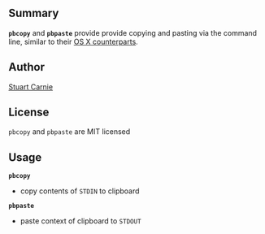 ## Summary
__`pbcopy`__ and __`pbpaste`__ provide provide copying and pasting via the command line, similar to their 
[OS X counterparts][MANPAGE].

## Author
[Stuart Carnie](http://twitter.com/stuartcarnie)

## License
`pbcopy` and `pbpaste` are MIT licensed

## Usage
__`pbcopy`__

  * copy contents of `STDIN` to clipboard

__`pbpaste`__

  * paste context of clipboard to `STDOUT`


[MANPAGE]: http://developer.apple.com/library/mac/#documentation/Darwin/Reference/ManPages/man1/pbcopy.1.html